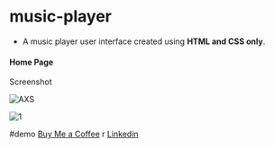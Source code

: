 
# music-player
- A music player user interface created using **HTML and CSS only**.

#### Home Page

Screenshot

![AXS](https://user-images.githubusercontent.com/79587101/231710060-aca16755-ff80-48ec-8a98-9d9357d5b94c.png)


![1](https://user-images.githubusercontent.com/79587101/231710077-a9690115-6353-4a70-ac91-9714951cb696.png)


#demo
[Buy Me a Coffee](https://www.buymeacoffee.com/siku29) </b>r
[Linkedin](https://www.linkedin.com/in/achyuta-kumar-mohapatra-54894a21a/)

